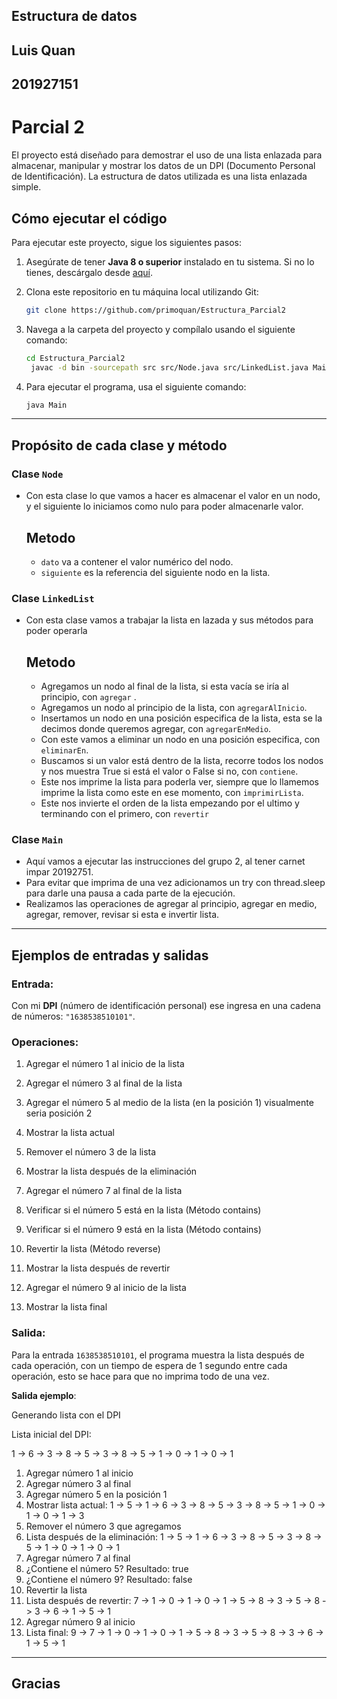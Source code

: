 ## Estructura de datos
## Luis Quan
## 201927151
# Parcial 2

El proyecto está diseñado para demostrar el uso de una lista enlazada para almacenar, manipular y mostrar los datos de un DPI (Documento Personal de Identificación). La estructura de datos utilizada es una lista enlazada simple.

## Cómo ejecutar el código

Para ejecutar este proyecto, sigue los siguientes pasos:

1. Asegúrate de tener **Java 8 o superior** instalado en tu sistema. Si no lo tienes, descárgalo desde [aquí](https://www.oracle.com/java/technologies/javase-jdk11-downloads.html).

2. Clona este repositorio en tu máquina local utilizando Git:
   ```bash
   git clone https://github.com/primoquan/Estructura_Parcial2

3. Navega a la carpeta del proyecto y compílalo usando el siguiente comando:
   ```bash
   cd Estructura_Parcial2
    javac -d bin -sourcepath src src/Node.java src/LinkedList.java Main.java
   ```

4. Para ejecutar el programa, usa el siguiente comando:
   ```bash
   java Main
   ```

---

## Propósito de cada clase y método

### Clase `Node`
- Con esta clase lo que vamos a hacer es almacenar el valor en un nodo, y el siguiente lo iniciamos como nulo para poder almacenarle valor.
  ## Metodo
    - `dato` va a contener el valor numérico del nodo.
    - `siguiente` es la referencia del siguiente nodo en la lista.

### Clase `LinkedList`
- Con esta clase vamos a trabajar la lista en lazada y sus métodos para poder operarla
  ## Metodo
    - Agregamos un nodo al final de la lista, si esta vacía se iría al principio, con `agregar` .
    - Agregamos un nodo al principio de la lista, con `agregarAlInicio`.
    - Insertamos un nodo en una posición especifica de la lista, esta se la decimos donde queremos agregar, con `agregarEnMedio`.
    - Con este vamos a eliminar un nodo en una posición especifica, con `eliminarEn`. 
    - Buscamos si un valor está dentro de la lista, recorre todos los nodos y nos muestra True si está el valor o False si no, con `contiene`. 
    - Este nos imprime la lista para poderla ver, siempre que lo llamemos imprime la lista como este en ese momento, con `imprimirLista`. 
    - Este nos invierte el orden de la lista empezando por el ultimo y terminando con el primero, con `revertir`

### Clase `Main`
- Aquí vamos a ejecutar las instrucciones del grupo 2, al tener carnet impar 20192751.
- Para evitar que imprima de una vez adicionamos un try con thread.sleep para darle una pausa a cada parte de la ejecución.
- Realizamos las operaciones de agregar al principio, agregar en medio, agregar, remover, revisar si esta e invertir lista.

---

## Ejemplos de entradas y salidas

### Entrada:
Con mi **DPI** (número de identificación personal) ese ingresa en una cadena de números:  `"1638538510101"`.

### Operaciones:

1. Agregar el número 1 al inicio de la lista

2. Agregar el número 3 al final de la lista

3. Agregar el número 5 al medio de la lista (en la posición 1) visualmente seria posición 2

4. Mostrar la lista actual

5. Remover el número 3 de la lista

6. Mostrar la lista después de la eliminación

7. Agregar el número 7 al final de la lista

8. Verificar si el número 5 está en la lista (Método contains)

9. Verificar si el número 9 está en la lista (Método contains)

10. Revertir la lista (Método reverse)

11. Mostrar la lista después de revertir

12. Agregar el número 9 al inicio de la lista

13. Mostrar la lista final

### Salida:
Para la entrada `1638538510101`, el programa muestra la lista después de cada operación, con un tiempo de espera de 1 segundo entre cada operación, esto se hace para que no imprima todo de una vez. 

**Salida ejemplo**:

Generando lista con el DPI

Lista inicial del DPI:

1 -> 6 -> 3 -> 8 -> 5 -> 3 -> 8 -> 5 -> 1 -> 0 -> 1 -> 0 -> 1

1. Agregar número 1 al inicio
2. Agregar número 3 al final
3. Agregar número 5 en la posición 1
4. Mostrar lista actual:
   1 -> 5 -> 1 -> 6 -> 3 -> 8 -> 5 -> 3 -> 8 -> 5 -> 1 -> 0 -> 1 -> 0 -> 1 -> 3
5. Remover el número 3 que agregamos
6. Lista después de la eliminación:
   1 -> 5 -> 1 -> 6 -> 3 -> 8 -> 5 -> 3 -> 8 -> 5 -> 1 -> 0 -> 1 -> 0 -> 1
7. Agregar número 7 al final
8. ¿Contiene el número 5?
   Resultado: true
9. ¿Contiene el número 9?
   Resultado: false
10. Revertir la lista
11. Lista después de revertir:
    7 -> 1 -> 0 -> 1 -> 0 -> 1 -> 5 -> 8 -> 3 -> 5 -> 8 -> 3 -> 6 -> 1 -> 5 -> 1
12. Agregar número 9 al inicio
13. Lista final:
    9 -> 7 -> 1 -> 0 -> 1 -> 0 -> 1 -> 5 -> 8 -> 3 -> 5 -> 8 -> 3 -> 6 -> 1 -> 5 -> 1

---
## Gracias